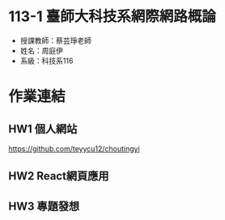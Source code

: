 # 113-1 臺師大科技系網際網路概論
* 授課教師：蔡芸琤老師
* 姓名：周庭伊
* 系級：科技系116
# 作業連結
## HW1 個人網站
https://github.com/teyycu12/choutingyi
## HW2 React網頁應用

## HW3 專題發想

